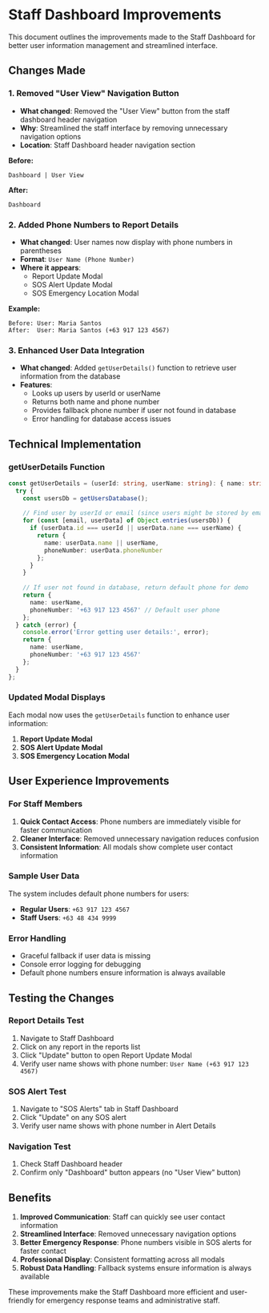 # Staff Dashboard Improvements

This document outlines the improvements made to the Staff Dashboard for better user information management and streamlined interface.

## Changes Made

### 1. **Removed "User View" Navigation Button**
- **What changed**: Removed the "User View" button from the staff dashboard header navigation
- **Why**: Streamlined the staff interface by removing unnecessary navigation options
- **Location**: Staff Dashboard header navigation section

**Before:**
```
Dashboard | User View
```

**After:**
```
Dashboard
```

### 2. **Added Phone Numbers to Report Details**
- **What changed**: User names now display with phone numbers in parentheses
- **Format**: `User Name (Phone Number)`
- **Where it appears**:
  - Report Update Modal
  - SOS Alert Update Modal  
  - SOS Emergency Location Modal

**Example:**
```
Before: User: Maria Santos
After:  User: Maria Santos (+63 917 123 4567)
```

### 3. **Enhanced User Data Integration**
- **What changed**: Added `getUserDetails()` function to retrieve user information from the database
- **Features**:
  - Looks up users by userId or userName
  - Returns both name and phone number
  - Provides fallback phone number if user not found in database
  - Error handling for database access issues

## Technical Implementation

### getUserDetails Function
```typescript
const getUserDetails = (userId: string, userName: string): { name: string; phoneNumber?: string } => {
  try {
    const usersDb = getUsersDatabase();
    
    // Find user by userId or email (since users might be stored by email)
    for (const [email, userData] of Object.entries(usersDb)) {
      if (userData.id === userId || userData.name === userName) {
        return {
          name: userData.name || userName,
          phoneNumber: userData.phoneNumber
        };
      }
    }
    
    // If user not found in database, return default phone for demo
    return {
      name: userName,
      phoneNumber: '+63 917 123 4567' // Default user phone
    };
  } catch (error) {
    console.error('Error getting user details:', error);
    return {
      name: userName,
      phoneNumber: '+63 917 123 4567'
    };
  }
};
```

### Updated Modal Displays
Each modal now uses the `getUserDetails` function to enhance user information:

1. **Report Update Modal**
2. **SOS Alert Update Modal**
3. **SOS Emergency Location Modal**

## User Experience Improvements

### For Staff Members
1. **Quick Contact Access**: Phone numbers are immediately visible for faster communication
2. **Cleaner Interface**: Removed unnecessary navigation reduces confusion
3. **Consistent Information**: All modals show complete user contact information

### Sample User Data
The system includes default phone numbers for users:
- **Regular Users**: `+63 917 123 4567`
- **Staff Users**: `+63 48 434 9999`

### Error Handling
- Graceful fallback if user data is missing
- Console error logging for debugging
- Default phone numbers ensure information is always available

## Testing the Changes

### Report Details Test
1. Navigate to Staff Dashboard
2. Click on any report in the reports list
3. Click "Update" button to open Report Update Modal
4. Verify user name shows with phone number: `User Name (+63 917 123 4567)`

### SOS Alert Test
1. Navigate to "SOS Alerts" tab in Staff Dashboard
2. Click "Update" on any SOS alert
3. Verify user name shows with phone number in Alert Details

### Navigation Test
1. Check Staff Dashboard header
2. Confirm only "Dashboard" button appears (no "User View" button)

## Benefits

1. **Improved Communication**: Staff can quickly see user contact information
2. **Streamlined Interface**: Removed unnecessary navigation options
3. **Better Emergency Response**: Phone numbers visible in SOS alerts for faster contact
4. **Professional Display**: Consistent formatting across all modals
5. **Robust Data Handling**: Fallback systems ensure information is always available

These improvements make the Staff Dashboard more efficient and user-friendly for emergency response teams and administrative staff.